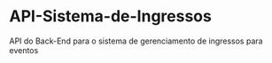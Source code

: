 # API-Sistema-de-Ingressos
API do Back-End para o sistema de gerenciamento de ingressos para eventos
